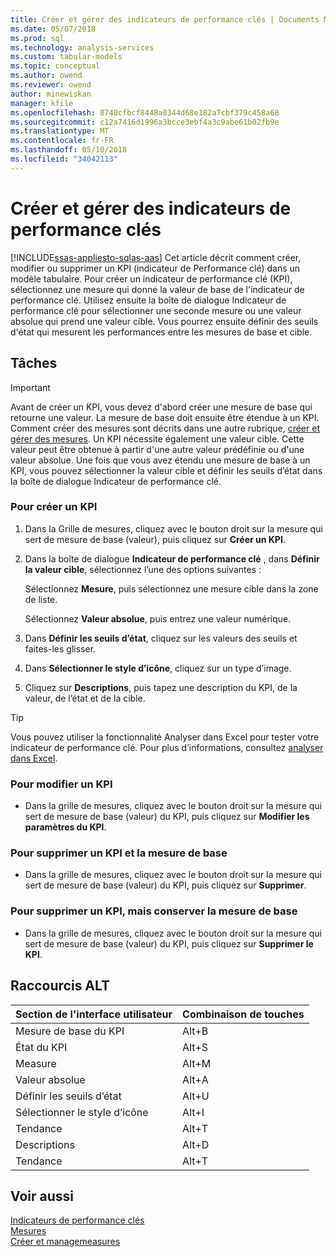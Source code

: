 ```yaml
---
title: Créer et gérer des indicateurs de performance clés | Documents Microsoft
ms.date: 05/07/2018
ms.prod: sql
ms.technology: analysis-services
ms.custom: tabular-models
ms.topic: conceptual
ms.author: owend
ms.reviewer: owend
author: minewiskan
manager: kfile
ms.openlocfilehash: 8740cfbcf8448a0344d68e182a7cbf379c458a68
ms.sourcegitcommit: c12a7416d1996a3bcce3ebf4a3c9abe61b02fb9e
ms.translationtype: MT
ms.contentlocale: fr-FR
ms.lasthandoff: 05/10/2018
ms.locfileid: "34042113"
---
```

# <a name="create-and-manage-kpis"></a>Créer et gérer des indicateurs de performance clés 
[!INCLUDE[ssas-appliesto-sqlas-aas](../../includes/ssas-appliesto-sqlas-aas.md)]
  Cet article décrit comment créer, modifier ou supprimer un KPI (indicateur de Performance clé) dans un modèle tabulaire. Pour créer un indicateur de performance clé (KPI), sélectionnez une mesure qui donne la valeur de base de l'indicateur de performance clé. Utilisez ensuite la boîte de dialogue Indicateur de performance clé pour sélectionner une seconde mesure ou une valeur absolue qui prend une valeur cible. Vous pourrez ensuite définir des seuils d'état qui mesurent les performances entre les mesures de base et cible.  
  
## <a name="tasks"></a>Tâches  
  
> [!IMPORTANT]  
>  Avant de créer un KPI, vous devez d'abord créer une mesure de base qui retourne une valeur. La mesure de base doit ensuite être étendue à un KPI. Comment créer des mesures sont décrits dans une autre rubrique, [créer et gérer des mesures](../../analysis-services/tabular-models/create-and-manage-measures-ssas-tabular.md). Un KPI nécessite également une valeur cible. Cette valeur peut être obtenue à partir d'une autre valeur prédéfinie ou d'une valeur absolue. Une fois que vous avez étendu une mesure de base à un KPI, vous pouvez sélectionner la valeur cible et définir les seuils d’état dans la boîte de dialogue Indicateur de performance clé.  
  
###  <a name="bkmk_create_KPI"></a> Pour créer un KPI  
  
1.  Dans la Grille de mesures, cliquez avec le bouton droit sur la mesure qui sert de mesure de base (valeur), puis cliquez sur **Créer un KPI**.  
  
2.  Dans la boîte de dialogue **Indicateur de performance clé** , dans **Définir la valeur cible**, sélectionnez l’une des options suivantes :  
  
     Sélectionnez **Mesure**, puis sélectionnez une mesure cible dans la zone de liste.  
  
     Sélectionnez **Valeur absolue**, puis entrez une valeur numérique.  
  
3.  Dans **Définir les seuils d’état**, cliquez sur les valeurs des seuils et faites-les glisser.  
  
4.  Dans **Sélectionner le style d’icône**, cliquez sur un type d’image.  
  
5.  Cliquez sur **Descriptions**, puis tapez une description du KPI, de la valeur, de l’état et de la cible.  
  
> [!TIP]  
>  Vous pouvez utiliser la fonctionnalité Analyser dans Excel pour tester votre indicateur de performance clé. Pour plus d’informations, consultez [analyser dans Excel](../../analysis-services/tabular-models/analyze-in-excel-ssas-tabular.md).  
  
###  <a name="bkmk_edit_KPI"></a> Pour modifier un KPI  
  
-   Dans la grille de mesures, cliquez avec le bouton droit sur la mesure qui sert de mesure de base (valeur) du KPI, puis cliquez sur **Modifier les paramètres du KPI**.  
  
###  <a name="bkmk_delete"></a> Pour supprimer un KPI et la mesure de base  
  
-   Dans la grille de mesures, cliquez avec le bouton droit sur la mesure qui sert de mesure de base (valeur) du KPI, puis cliquez sur **Supprimer**.  
  
###  <a name="bkmk_delete_KPI"></a> Pour supprimer un KPI, mais conserver la mesure de base  
  
-   Dans la grille de mesures, cliquez avec le bouton droit sur la mesure qui sert de mesure de base (valeur) du KPI, puis cliquez sur **Supprimer le KPI**.  
  
## <a name="alt-shortcuts"></a>Raccourcis ALT  
  
|Section de l'interface utilisateur|Combinaison de touches|  
|----------------|-----------------|  
|Mesure de base du KPI|Alt+B|  
|État du KPI|Alt+S|  
|Measure|Alt+M|  
|Valeur absolue|Alt+A|  
|Définir les seuils d’état|Alt+U|  
|Sélectionner le style d’icône|Alt+I|  
|Tendance|Alt+T|  
|Descriptions|Alt+D|  
|Tendance|Alt+T|  
  
## <a name="see-also"></a>Voir aussi  
 [Indicateurs de performance clés](../../analysis-services/tabular-models/kpis-ssas-tabular.md)   
 [Mesures](../../analysis-services/tabular-models/measures-ssas-tabular.md)   
 [Créer et managemeasures](../../analysis-services/tabular-models/create-and-manage-measures-ssas-tabular.md)  
  
  
